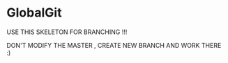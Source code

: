 # GlobalGit
USE THIS SKELETON FOR BRANCHING !!! 

DON'T MODIFY THE MASTER , CREATE NEW BRANCH AND WORK THERE :)
